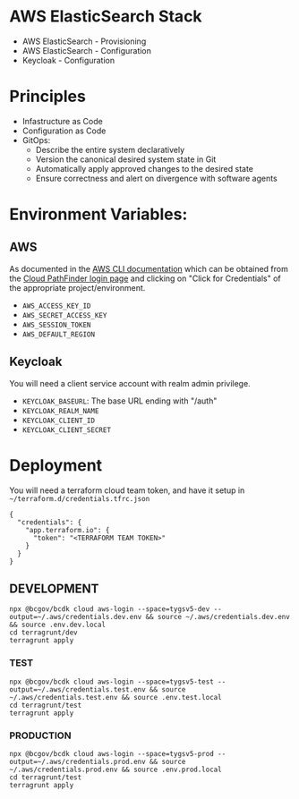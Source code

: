 # AWS ElasticSearch Stack
- AWS ElasticSearch - Provisioning
- AWS ElasticSearch - Configuration
- Keycloak - Configuration

# Principles
- Infastructure as Code
- Configuration as Code
- GitOps:
  - Describe the entire system declaratively
  - Version the canonical desired system state in Git
  - Automatically apply approved changes to the desired state
  - Ensure correctness and alert on divergence with software agents


# Environment Variables:
## AWS
As documented in the [AWS CLI documentation](https://docs.aws.amazon.com/cli/latest/userguide/cli-configure-envvars.html) which can be obtained from the [Cloud PathFinder login page](https://oidc.gov.bc.ca/auth/realms/umafubc9/protocol/saml/clients/amazon-aws) and clicking on "Click for Credentials" of the appropriate project/environment.
- `AWS_ACCESS_KEY_ID`
- `AWS_SECRET_ACCESS_KEY`
- `AWS_SESSION_TOKEN`
- `AWS_DEFAULT_REGION`

## Keycloak
You will need a client service account with realm admin privilege.
- `KEYCLOAK_BASEURL`: The base URL ending with "/auth"
- `KEYCLOAK_REALM_NAME`
- `KEYCLOAK_CLIENT_ID`
- `KEYCLOAK_CLIENT_SECRET`


# Deployment
You will need a terraform cloud team token, and have it setup in `~/terraform.d/credentials.tfrc.json`
```
{
  "credentials": {
    "app.terraform.io": {
      "token": "<TERRAFORM TEAM TOKEN>"
    }
  }
}
```

## DEVELOPMENT
```
npx @bcgov/bcdk cloud aws-login --space=tygsv5-dev --output=~/.aws/credentials.dev.env && source ~/.aws/credentials.dev.env && source .env.dev.local
cd terragrunt/dev
terragrunt apply
```

### TEST
```
npx @bcgov/bcdk cloud aws-login --space=tygsv5-test --output=~/.aws/credentials.test.env && source ~/.aws/credentials.test.env && source .env.test.local
cd terragrunt/test
terragrunt apply
```

### PRODUCTION
```
npx @bcgov/bcdk cloud aws-login --space=tygsv5-prod --output=~/.aws/credentials.prod.env && source ~/.aws/credentials.prod.env && source .env.prod.local
cd terragrunt/test
terragrunt apply
```